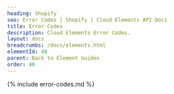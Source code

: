 ```yaml
---
heading: Shopify
seo: Error Codes | Shopify | Cloud Elements API Docs
title: Error Codes
description: Cloud Elements Error Codes.
layout: docs
breadcrumbs: /docs/elements.html
elementId: 48
parent: Back to Element Guides
order: 40
---
```


{% include error-codes.md %}
